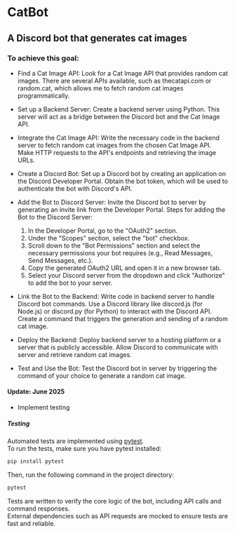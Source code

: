 # CatBot

## A Discord bot that generates cat images

### To achieve this goal:

* Find a Cat Image API: Look for a Cat Image API that provides random cat images. There are several APIs available, such as thecatapi.com or random.cat, which allows me to fetch random cat images programmatically.

* Set up a Backend Server: Create a backend server using Python. This server will act as a bridge between the Discord bot and the Cat Image API.

* Integrate the Cat Image API: Write the necessary code in the backend server to fetch random cat images from the chosen Cat Image API. Make HTTP requests to the API's endpoints and retrieving the image URLs.

* Create a Discord Bot: Set up a Discord bot by creating an application on the Discord Developer Portal. Obtain the bot token, which will be used to authenticate the bot with Discord's API. 

* Add the Bot to Discord Server: Invite the Discord bot to server by generating an invite link from the Developer Portal. Steps for adding the Bot to the Discord Server:
  1. In the Developer Portal, go to the "OAuth2" section.
  2. Under the "Scopes" section, select the "bot" checkbox.
  3. Scroll down to the "Bot Permissions" section and select the necessary permissions your bot requires (e.g., Read Messages, Send Messages, etc.).
  4. Copy the generated OAuth2 URL and open it in a new browser tab.
  5. Select your Discord server from the dropdown and click "Authorize" to add the bot to your server.<p></p>
* Link the Bot to the Backend: Write code in backend server to handle Discord bot commands. Use a Discord library like discord.js (for Node.js) or discord.py (for Python) to interact with the Discord API. Create a command that triggers the generation and sending of a random cat image.

* Deploy the Backend: Deploy backend server to a hosting platform or a server that is publicly accessible. Allow Discord to communicate with server and retrieve random cat images.

* Test and Use the Bot: Test the Discord bot in server by triggering the command of your choice to generate a random cat image. 

#### Update: June 2025
* Implement testing

##### Testing

Automated tests are implemented using [pytest](https://pytest.org/).  
To run the tests, make sure you have pytest installed:

```sh
pip install pytest
```

Then, run the following command in the project directory:

```sh
pytest
```

Tests are written to verify the core logic of the bot, including API calls and command responses.  
External dependencies such as API requests are mocked to ensure tests are fast and reliable.